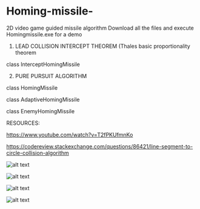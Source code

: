 # Homing-missile-
2D video game guided missile algorithm
Download all the files and execute Homingmissile.exe for a demo 

1) LEAD COLLISION INTERCEPT THEOREM (Thales basic proportionality theorem

class InterceptHomingMissile
   
2) PURE PURSUIT ALGORITHM  

class HomingMissile

class AdaptiveHomingMissile

class EnemyHomingMissile
   

RESOURCES:

https://www.youtube.com/watch?v=T2fPKUfmnKo

https://codereview.stackexchange.com/questions/86421/line-segment-to-circle-collision-algorithm


![alt text](https://github.com/yoyoberenguer/Homing-missile-/blob/master/Screendump439.png)

![alt text](https://github.com/yoyoberenguer/Homing-missile-/blob/master/Screendump456.png)

![alt text](https://github.com/yoyoberenguer/Homing-missile-/blob/master/Screendump121.png)

![alt text](https://github.com/yoyoberenguer/Homing-missile-/blob/master/Screendump595.png)
